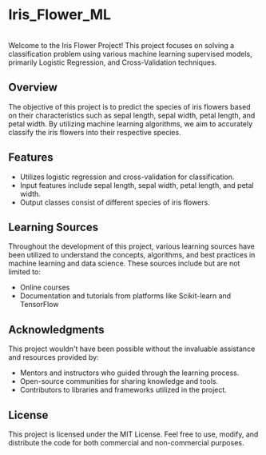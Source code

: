 # Iris_Flower_ML
<br>
Welcome to the Iris Flower Project! This project focuses on solving a classification problem using various machine learning supervised models, primarily Logistic Regression, and Cross-Validation techniques.


## Overview
The objective of this project is to predict the species of iris flowers based on their characteristics such as sepal length, sepal width, petal length, and petal width. By utilizing machine learning algorithms, we aim to accurately classify the iris flowers into their respective species.


## Features
* Utilizes logistic regression and cross-validation for classification.
* Input features include sepal length, sepal width, petal length, and petal width.
* Output classes consist of different species of iris flowers.



## Learning Sources
Throughout the development of this project, various learning sources have been utilized to understand the concepts, algorithms, and best practices in machine learning and data science. These sources include but are not limited to:
* Online courses
* Documentation and tutorials from platforms like Scikit-learn and TensorFlow


## Acknowledgments
This project wouldn't have been possible without the invaluable assistance and resources provided by:

* Mentors and instructors who guided through the learning process.
* Open-source communities for sharing knowledge and tools.
* Contributors to libraries and frameworks utilized in the project.


## License
This project is licensed under the MIT License. Feel free to use, modify, and distribute the code for both commercial and non-commercial purposes.
